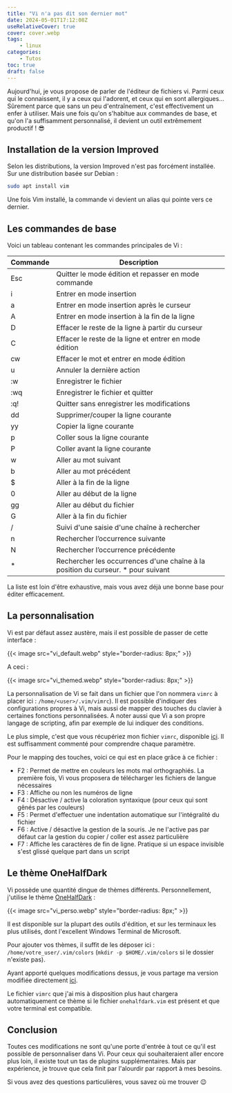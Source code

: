 ```yaml
---
title: "Vi n'a pas dit son dernier mot"
date: 2024-05-01T17:12:08Z
useRelativeCover: true
cover: cover.webp
tags:
    - linux
categories:
    - Tutos
toc: true
draft: false
---
```


Aujourd'hui, je vous propose de parler de l'éditeur de fichiers vi. Parmi ceux qui le connaissent, il y a ceux qui l'adorent, et ceux qui en sont allergiques... Sûrement parce que sans un peu d'entraînement, c'est effectivement un enfer à utiliser. Mais une fois qu'on s'habitue aux commandes de base, et qu'on l'a suffisamment personnalisé, il devient un outil extrêmement productif ! :sunglasses:

## Installation de la version Improved

Selon les distributions, la version Improved n'est pas forcément installée. Sur une distribution basée sur Debian :

```sh
sudo apt install vim
```

Une fois Vim installé, la commande vi devient un alias qui pointe vers ce dernier.

## Les commandes de base

Voici un tableau contenant les commandes principales de Vi :

| Commande | Description |
| -------- | ------- |
| Esc | Quitter le mode édition et repasser en mode commande |
| i   | Entrer en mode insertion |
| a   | Entrer en mode insertion après le curseur |
| A   | Entrer en mode insertion à la fin de la ligne |
| D   | Effacer le reste de la ligne à partir du curseur |
| C   | Effacer le reste de la ligne et entrer en mode édition |
| cw  | Effacer le mot et entrer en mode édition |
| u   | Annuler la dernière action |
| :w  | Enregistrer le fichier |
| :wq | Enregistrer le fichier et quitter |
| :q! | Quitter sans enregistrer les modifications |
| dd  | Supprimer/couper la ligne courante |
| yy  | Copier la ligne courante |
| p   | Coller sous la ligne courante |
| P   | Coller avant la ligne courante |
| w   | Aller au mot suivant |
| b   | Aller au mot précédent |
| $   | Aller à la fin de la ligne |
| 0   | Aller au début de la ligne |
| gg  | Aller au début du fichier |
| G   | Aller à la fin du fichier |
| /   | Suivi d'une saisie d'une chaîne à rechercher |
| n   | Rechercher l’occurrence suivante |
| N   | Rechercher l’occurrence précédente |
| *   | Rechercher les occurrences d'une chaîne à la position du curseur. * pour suivant |

La liste est loin d'être exhaustive, mais vous avez déjà une bonne base pour éditer efficacement.

## La personnalisation

Vi est par défaut assez austère, mais il est possible de passer de cette interface :

{{< image src="vi_default.webp" style="border-radius: 8px;" >}}

A ceci :

{{< image src="vi_themed.webp" style="border-radius: 8px;" >}}

La personnalisation de Vi se fait dans un fichier que l'on nommera `vimrc` à placer ici : `/home/<user>/.vim/vimrc`). Il est possible d'indiquer des configurations propres à Vi, mais aussi de mapper des touches du clavier à certaines fonctions personnalisées. A noter aussi que Vi a son propre langage de scripting, afin par exemple de lui indiquer des conditions.

Le plus simple, c'est que vous récupériez mon fichier `vimrc`, disponible [ici](/files/vi-na-pas-dit-son-dernier-mot/vimrc). Il est suffisamment commenté pour comprendre chaque paramètre.

Pour le mapping des touches, voici ce qui est en place grâce à ce fichier :

- F2 : Permet de mettre en couleurs les mots mal orthographiés. La première fois, Vi vous proposera de télécharger les fichiers de langue nécessaires
- F3 : Affiche ou non les numéros de ligne
- F4 : Désactive / active la coloration syntaxique (pour ceux qui sont gênés par les couleurs)
- F5 : Permet d'effectuer une indentation automatique sur l'intégralité du fichier
- F6 : Active / désactive la gestion de la souris. Je ne l'active pas par défaut car la gestion du copier / coller est assez particulière
- F7 : Affiche les caractères de fin de ligne. Pratique si un espace invisible s'est glissé quelque part dans un script

## Le thème OneHalfDark

Vi possède une quantité dingue de thèmes différents. Personnellement, j'utilise le thème [OneHalfDark](https://github.com/sonph/onehalf) :

{{< image src="vi_perso.webp" style="border-radius: 8px;" >}}

Il est disponible sur la plupart des outils d'édition, et sur les terminaux les plus utilisés, dont l'excellent Windows Terminal de Microsoft.

Pour ajouter vos thèmes, il suffit de les déposer ici : `/home/votre_user/.vim/colors` (`mkdir -p $HOME/.vim/colors` si le dossier n'existe pas).

Ayant apporté quelques modifications dessus, je vous partage ma version modifiée directement [ici](/files/vi-na-pas-dit-son-dernier-mot/onehalfdark.vim).

Le fichier `vimrc` que j'ai mis à disposition plus haut chargera automatiquement ce thème si le fichier `onehalfdark.vim` est présent et que votre terminal est compatible.

## Conclusion

Toutes ces modifications ne sont qu'une porte d'entrée à tout ce qu'il est possible de personnaliser dans Vi. Pour ceux qui souhaiteraient aller encore plus loin, il existe tout un tas de plugins supplémentaires. Mais par expérience, je trouve que cela finit par l'alourdir par rapport à mes besoins.

Si vous avez des questions particulières, vous savez où me trouver :wink:
